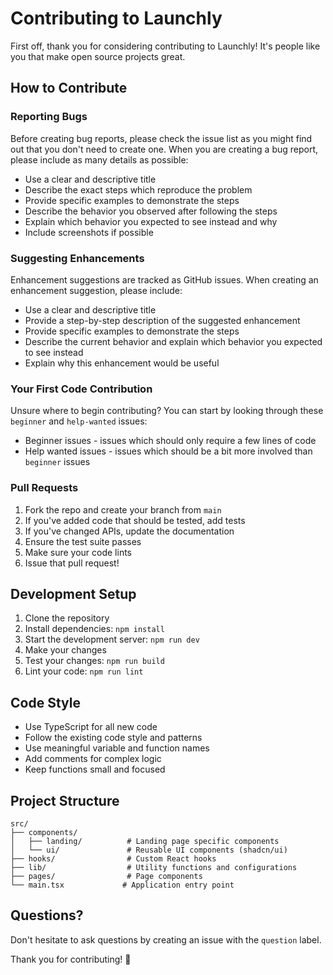 # Contributing to Launchly

First off, thank you for considering contributing to Launchly! It's people like you that make open source projects great.

## How to Contribute

### Reporting Bugs

Before creating bug reports, please check the issue list as you might find out that you don't need to create one. When you are creating a bug report, please include as many details as possible:

- Use a clear and descriptive title
- Describe the exact steps which reproduce the problem
- Provide specific examples to demonstrate the steps
- Describe the behavior you observed after following the steps
- Explain which behavior you expected to see instead and why
- Include screenshots if possible

### Suggesting Enhancements

Enhancement suggestions are tracked as GitHub issues. When creating an enhancement suggestion, please include:

- Use a clear and descriptive title
- Provide a step-by-step description of the suggested enhancement
- Provide specific examples to demonstrate the steps
- Describe the current behavior and explain which behavior you expected to see instead
- Explain why this enhancement would be useful

### Your First Code Contribution

Unsure where to begin contributing? You can start by looking through these `beginner` and `help-wanted` issues:

- Beginner issues - issues which should only require a few lines of code
- Help wanted issues - issues which should be a bit more involved than `beginner` issues

### Pull Requests

1. Fork the repo and create your branch from `main`
2. If you've added code that should be tested, add tests
3. If you've changed APIs, update the documentation
4. Ensure the test suite passes
5. Make sure your code lints
6. Issue that pull request!

## Development Setup

1. Clone the repository
2. Install dependencies: `npm install`
3. Start the development server: `npm run dev`
4. Make your changes
5. Test your changes: `npm run build`
6. Lint your code: `npm run lint`

## Code Style

- Use TypeScript for all new code
- Follow the existing code style and patterns
- Use meaningful variable and function names
- Add comments for complex logic
- Keep functions small and focused

## Project Structure

```
src/
├── components/
│   ├── landing/          # Landing page specific components
│   └── ui/               # Reusable UI components (shadcn/ui)
├── hooks/                # Custom React hooks
├── lib/                  # Utility functions and configurations
├── pages/                # Page components
└── main.tsx             # Application entry point
```

## Questions?

Don't hesitate to ask questions by creating an issue with the `question` label.

Thank you for contributing! 🚀 